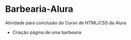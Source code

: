 # Barbearia-Alura
Atividade para conclusão do Curso de HTML/CSS da Alura
- Criação página de uma barbearia
